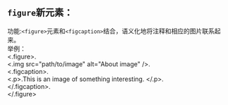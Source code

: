 `figure`新元素：
------
功能:`<figure>`元素和`<figcaption>`结合，语义化地将注释和相应的图片联系起来。<br>
举例：<br>
<.figure>. <br>
<.img src="path/to/image" alt="About image" />. <br>
<.figcaption>. <br>
<.p>.This is an image of something interesting. </.p>. <br>
</.figcaption>. <br>
</.figure> <br>
